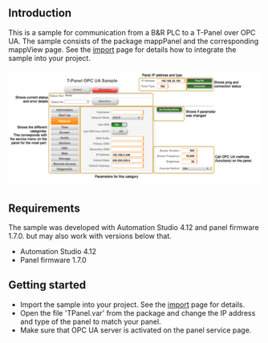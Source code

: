 ## Introduction

This is a sample for communication from a B&R PLC to a T-Panel over OPC UA. The sample consists of the package mappPanel and the corresponding mappView page. See the [import](Import/import.md) page for details how to integrate the sample into your project.

![](./images/overview.jpg)

## Requirements

The sample was developed with Automation Studio 4.12 and panel firmware 1.7.0. but may also work with versions below that.

* Automation Studio 4.12
* Panel firmware 1.7.0

## Getting started

* Import the sample into your project. See the [import](Import/import.md) page for details.
* Open the file 'TPanel.var' from the package and change the IP address and type of the panel to match your panel.
* Make sure that OPC UA server is activated on the panel service page.
